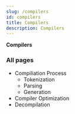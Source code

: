 ```yaml
---
slug: /compilers
id: compilers
title: Compilers
description: Compilers
---
```


**Compilers**

### All pages

- Compiliation Process
    - Tokenization
    - Parsing
    - Generation
- Compiler Optimization
- Decompilation
